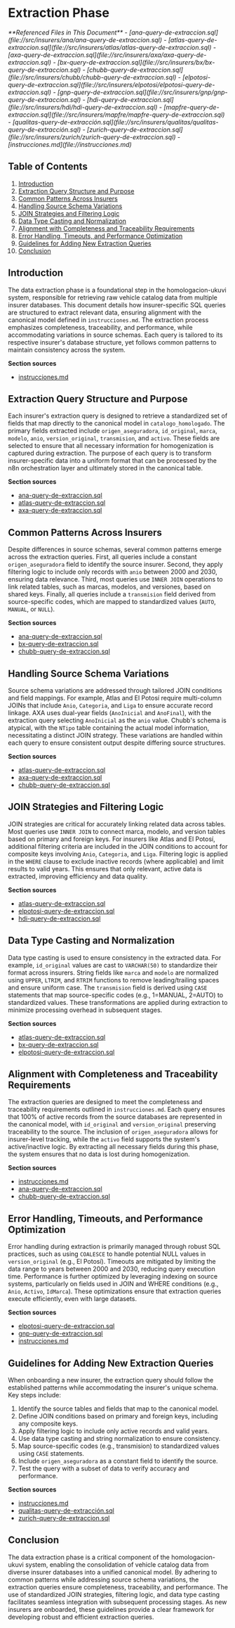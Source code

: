 # Extraction Phase

<cite>
**Referenced Files in This Document**   
- [ana-query-de-extraccion.sql](file://src/insurers/ana/ana-query-de-extraccion.sql)
- [atlas-query-de-extraccion.sql](file://src/insurers/atlas/atlas-query-de-extraccion.sql)
- [axa-query-de-extraccion.sql](file://src/insurers/axa/axa-query-de-extraccion.sql)
- [bx-query-de-extraccion.sql](file://src/insurers/bx/bx-query-de-extraccion.sql)
- [chubb-query-de-extraccion.sql](file://src/insurers/chubb/chubb-query-de-extraccion.sql)
- [elpotosi-query-de-extraccion.sql](file://src/insurers/elpotosi/elpotosi-query-de-extraccion.sql)
- [gnp-query-de-extraccion.sql](file://src/insurers/gnp/gnp-query-de-extraccion.sql)
- [hdi-query-de-extraccion.sql](file://src/insurers/hdi/hdi-query-de-extraccion.sql)
- [mapfre-query-de-extraccion.sql](file://src/insurers/mapfre/mapfre-query-de-extraccion.sql)
- [qualitas-query-de-extracción.sql](file://src/insurers/qualitas/qualitas-query-de-extracción.sql)
- [zurich-query-de-extraccion.sql](file://src/insurers/zurich/zurich-query-de-extraccion.sql)
- [instrucciones.md](file://instrucciones.md)
</cite>

## Table of Contents
1. [Introduction](#introduction)
2. [Extraction Query Structure and Purpose](#extraction-query-structure-and-purpose)
3. [Common Patterns Across Insurers](#common-patterns-across-insurers)
4. [Handling Source Schema Variations](#handling-source-schema-variations)
5. [JOIN Strategies and Filtering Logic](#join-strategies-and-filtering-logic)
6. [Data Type Casting and Normalization](#data-type-casting-and-normalization)
7. [Alignment with Completeness and Traceability Requirements](#alignment-with-completeness-and-traceability-requirements)
8. [Error Handling, Timeouts, and Performance Optimization](#error-handling-timeouts-and-performance-optimization)
9. [Guidelines for Adding New Extraction Queries](#guidelines-for-adding-new-extraction-queries)
10. [Conclusion](#conclusion)

## Introduction
The data extraction phase is a foundational step in the homologacion-ukuvi system, responsible for retrieving raw vehicle catalog data from multiple insurer databases. This document details how insurer-specific SQL queries are structured to extract relevant data, ensuring alignment with the canonical model defined in `instrucciones.md`. The extraction process emphasizes completeness, traceability, and performance, while accommodating variations in source schemas. Each query is tailored to its respective insurer's database structure, yet follows common patterns to maintain consistency across the system.

**Section sources**
- [instrucciones.md](file://instrucciones.md#L1-L279)

## Extraction Query Structure and Purpose
Each insurer's extraction query is designed to retrieve a standardized set of fields that map directly to the canonical model in `catalogo_homologado`. The primary fields extracted include `origen_aseguradora`, `id_original`, `marca`, `modelo`, `anio`, `version_original`, `transmision`, and `activo`. These fields are selected to ensure that all necessary information for homogenization is captured during extraction. The purpose of each query is to transform insurer-specific data into a uniform format that can be processed by the n8n orchestration layer and ultimately stored in the canonical table.

**Section sources**
- [ana-query-de-extraccion.sql](file://src/insurers/ana/ana-query-de-extraccion.sql#L1-L27)
- [atlas-query-de-extraccion.sql](file://src/insurers/atlas/atlas-query-de-extraccion.sql#L1-L33)
- [axa-query-de-extraccion.sql](file://src/insurers/axa/axa-query-de-extraccion.sql#L1-L26)

## Common Patterns Across Insurers
Despite differences in source schemas, several common patterns emerge across the extraction queries. First, all queries include a constant `origen_aseguradora` field to identify the source insurer. Second, they apply filtering logic to include only records with `anio` between 2000 and 2030, ensuring data relevance. Third, most queries use `INNER JOIN` operations to link related tables, such as marcas, modelos, and versiones, based on shared keys. Finally, all queries include a `transmision` field derived from source-specific codes, which are mapped to standardized values (`AUTO`, `MANUAL`, or `NULL`).

**Section sources**
- [ana-query-de-extraccion.sql](file://src/insurers/ana/ana-query-de-extraccion.sql#L1-L27)
- [bx-query-de-extraccion.sql](file://src/insurers/bx/bx-query-de-extraccion.sql#L1-L26)
- [chubb-query-de-extraccion.sql](file://src/insurers/chubb/chubb-query-de-extraccion.sql#L1-L25)

## Handling Source Schema Variations
Source schema variations are addressed through tailored JOIN conditions and field mappings. For example, Atlas and El Potosí require multi-column JOINs that include `Anio`, `Categoria`, and `Liga` to ensure accurate record linkage. AXA uses dual-year fields (`AnoInicial` and `AnoFinal`), with the extraction query selecting `AnoInicial` as the `anio` value. Chubb's schema is atypical, with the `NTipo` table containing the actual model information, necessitating a distinct JOIN strategy. These variations are handled within each query to ensure consistent output despite differing source structures.

**Section sources**
- [atlas-query-de-extraccion.sql](file://src/insurers/atlas/atlas-query-de-extraccion.sql#L1-L33)
- [axa-query-de-extraccion.sql](file://src/insurers/axa/axa-query-de-extraccion.sql#L1-L26)
- [chubb-query-de-extraccion.sql](file://src/insurers/chubb/chubb-query-de-extraccion.sql#L1-L25)

## JOIN Strategies and Filtering Logic
JOIN strategies are critical for accurately linking related data across tables. Most queries use `INNER JOIN` to connect marca, modelo, and version tables based on primary and foreign keys. For insurers like Atlas and El Potosí, additional filtering criteria are included in the JOIN conditions to account for composite keys involving `Anio`, `Categoria`, and `Liga`. Filtering logic is applied in the `WHERE` clause to exclude inactive records (where applicable) and limit results to valid years. This ensures that only relevant, active data is extracted, improving efficiency and data quality.

**Section sources**
- [atlas-query-de-extraccion.sql](file://src/insurers/atlas/atlas-query-de-extraccion.sql#L1-L33)
- [elpotosi-query-de-extraccion.sql](file://src/insurers/elpotosi/elpotosi-query-de-extraccion.sql#L1-L29)
- [hdi-query-de-extraccion.sql](file://src/insurers/hdi/hdi-query-de-extraccion.sql#L1-L25)

## Data Type Casting and Normalization
Data type casting is used to ensure consistency in the extracted data. For example, `id_original` values are cast to `VARCHAR(50)` to standardize their format across insurers. String fields like `marca` and `modelo` are normalized using `UPPER`, `LTRIM`, and `RTRIM` functions to remove leading/trailing spaces and ensure uniform case. The `transmision` field is derived using `CASE` statements that map source-specific codes (e.g., 1=MANUAL, 2=AUTO) to standardized values. These transformations are applied during extraction to minimize processing overhead in subsequent stages.

**Section sources**
- [atlas-query-de-extraccion.sql](file://src/insurers/atlas/atlas-query-de-extraccion.sql#L1-L33)
- [bx-query-de-extraccion.sql](file://src/insurers/bx/bx-query-de-extraccion.sql#L1-L26)
- [elpotosi-query-de-extraccion.sql](file://src/insurers/elpotosi/elpotosi-query-de-extraccion.sql#L1-L29)

## Alignment with Completeness and Traceability Requirements
The extraction queries are designed to meet the completeness and traceability requirements outlined in `instrucciones.md`. Each query ensures that 100% of active records from the source databases are represented in the canonical model, with `id_original` and `version_original` preserving traceability to the source. The inclusion of `origen_aseguradora` allows for insurer-level tracking, while the `activo` field supports the system's active/inactive logic. By extracting all necessary fields during this phase, the system ensures that no data is lost during homogenization.

**Section sources**
- [instrucciones.md](file://instrucciones.md#L1-L279)
- [ana-query-de-extraccion.sql](file://src/insurers/ana/ana-query-de-extraccion.sql#L1-L27)
- [chubb-query-de-extraccion.sql](file://src/insurers/chubb/chubb-query-de-extraccion.sql#L1-L25)

## Error Handling, Timeouts, and Performance Optimization
Error handling during extraction is primarily managed through robust SQL practices, such as using `COALESCE` to handle potential NULL values in `version_original` (e.g., El Potosí). Timeouts are mitigated by limiting the data range to years between 2000 and 2030, reducing query execution time. Performance is further optimized by leveraging indexing on source systems, particularly on fields used in JOIN and WHERE conditions (e.g., `Anio`, `Activo`, `IdMarca`). These optimizations ensure that extraction queries execute efficiently, even with large datasets.

**Section sources**
- [elpotosi-query-de-extraccion.sql](file://src/insurers/elpotosi/elpotosi-query-de-extraccion.sql#L1-L29)
- [gnp-query-de-extraccion.sql](file://src/insurers/gnp/gnp-query-de-extraccion.sql#L1-L25)
- [instrucciones.md](file://instrucciones.md#L1-L279)

## Guidelines for Adding New Extraction Queries
When onboarding a new insurer, the extraction query should follow the established patterns while accommodating the insurer's unique schema. Key steps include:
1. Identify the source tables and fields that map to the canonical model.
2. Define JOIN conditions based on primary and foreign keys, including any composite keys.
3. Apply filtering logic to include only active records and valid years.
4. Use data type casting and string normalization to ensure consistency.
5. Map source-specific codes (e.g., transmision) to standardized values using `CASE` statements.
6. Include `origen_aseguradora` as a constant field to identify the source.
7. Test the query with a subset of data to verify accuracy and performance.

**Section sources**
- [instrucciones.md](file://instrucciones.md#L1-L279)
- [qualitas-query-de-extracción.sql](file://src/insurers/qualitas/qualitas-query-de-extracción.sql#L1-L25)
- [zurich-query-de-extraccion.sql](file://src/insurers/zurich/zurich-query-de-extraccion.sql#L1-L25)

## Conclusion
The data extraction phase is a critical component of the homologacion-ukuvi system, enabling the consolidation of vehicle catalog data from diverse insurer databases into a unified canonical model. By adhering to common patterns while addressing source schema variations, the extraction queries ensure completeness, traceability, and performance. The use of standardized JOIN strategies, filtering logic, and data type casting facilitates seamless integration with subsequent processing stages. As new insurers are onboarded, these guidelines provide a clear framework for developing robust and efficient extraction queries.